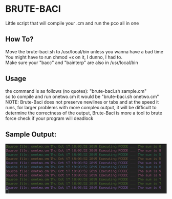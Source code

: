# BRUTE-BACI
Little script that will compile your .cm and run the pco all in one
## How To?
Move the brute-baci.sh to /usr/local/bin unless you wanna have a bad time<br/>
You might have to run chmod +x on it, I dunno, I had to.<br/>
Make sure your "bacc" and "bainterp" are also in /usr/local/bin<br/>
## Usage
the command is as follows (no quotes): "brute-baci.sh sample.cm"<br/>
so to compile and run onetwo.cm it would be "brute-baci.sh onetwo.cm" <br/>
NOTE: Brute-Baci does not preserve newlines or tabs and at the speed it runs, for larger problems with more complex output, it will be difficult to determine the correctness of the output, Brute-Baci is more a tool to brute force check if your program will deadlock
## Sample Output:
![Alt text](brutebaci.png)
